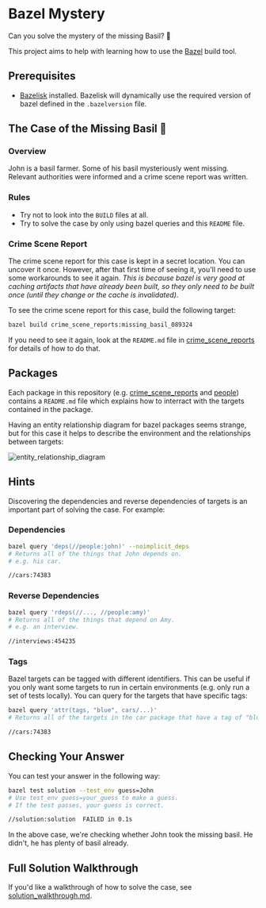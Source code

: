 # Bazel Mystery

Can you solve the mystery of the missing Basil? 🌱

This project aims to help with learning how to use the [Bazel](https://bazel.build/) build tool.

## Prerequisites

- [Bazelisk](https://github.com/bazelbuild/bazelisk) installed. Bazelisk will dynamically use the required version of bazel defined in the `.bazelversion` file.

## The Case of the Missing Basil 🌱

### Overview

John is a basil farmer. Some of his basil mysteriously went missing. Relevant authorities were informed and a crime scene report was written.

### Rules

- Try not to look into the `BUILD` files at all.
- Try to solve the case by only using bazel queries and this `README` file.

### Crime Scene Report

The crime scene report for this case is kept in a secret location. You can uncover it once. However, after that first time of seeing it, you'll need to use some workarounds to see it again. *This is because bazel is very good at caching artifacts that have already been built, so they only need to be built once (until they change or the cache is invalidated)*.

To see the crime scene report for this case, build the following target:

```bash
bazel build crime_scene_reports:missing_basil_089324
```

If you need to see it again, look at the `README.md` file in [crime_scene_reports](/crime_scene_reports/README.md) for details of how to do that.

## Packages

Each package in this repository (e.g. [crime_scene_reports](/crime_scene_reports) and [people](people)) contains a `README.md` file which explains how to interract with the targets contained in the package.

Having an entity relationship diagram for bazel packages seems strange, but for this case it helps to describe the environment and the relationships between targets:

![entity_relationship_diagram](https://user-images.githubusercontent.com/17026751/191979711-0d01e94f-fdaf-4fc7-bc61-05e042688d03.png)


## Hints

Discovering the dependencies and reverse dependencies of targets is an important part of solving the case. For example:

### Dependencies

```bash
bazel query 'deps(//people:john)' --noimplicit_deps
# Returns all of the things that John depends on.
# e.g. his car.

//cars:74383
```

### Reverse Dependencies

```bash
bazel query 'rdeps(//..., //people:amy)'
# Returns all of the things that depend on Amy.
# e.g. an interview.

//interviews:454235
```

### Tags

Bazel targets can be tagged with different identifiers. This can be useful if you only want some targets to run in certain environments (e.g. only run a set of tests locally). You can query for the targets that have specific tags:

```bash
bazel query 'attr(tags, "blue", cars/...)'
# Returns all of the targets in the car package that have a tag of "blue"

//cars:74383
```

## Checking Your Answer

You can test your answer in the following way:

```bash
bazel test solution --test_env guess=John
# Use test_env guess=your_guess to make a guess.
# If the test passes, your guess is correct.

//solution:solution  FAILED in 0.1s
```

In the above case, we're checking whether John took the missing basil. He didn't, he has plenty of basil already.

## Full Solution Walkthrough

If you'd like a walkthrough of how to solve the case, see [solution_walkthrough.md](/solution_walkthrough.md).
